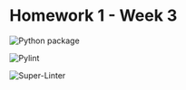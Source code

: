 # Homework 1 - Week 3

![Python package](https://github.com/vcu-adhii/root_homework1/workflows/Python%20package/badge.svg)

![Pylint](https://github.com/vcu-adhii/root_homework1/workflows/Pylint/badge.svg)

![Super-Linter](https://github.com/vcu-adhii/root_homework1/workflows/Super-Linter/badge.svg)
